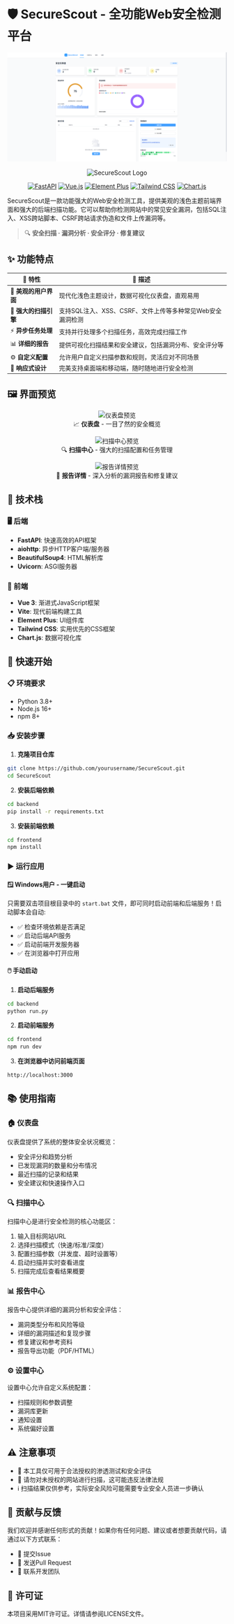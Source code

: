 # 🛡️ SecureScout - 全功能Web安全检测平台

![系统运行截图](SecureScout/frontend/imgs/image.png)

<div align="center">
  
![SecureScout Logo](https://img.shields.io/badge/SecureScout-Web安全检测平台-blue?style=for-the-badge)

[![FastAPI](https://img.shields.io/badge/Backend-FastAPI-009688?style=flat-square&logo=fastapi)](https://fastapi.tiangolo.com/)
[![Vue.js](https://img.shields.io/badge/Frontend-Vue.js-4FC08D?style=flat-square&logo=vue.js)](https://vuejs.org/)
[![Element Plus](https://img.shields.io/badge/UI-Element_Plus-409EFF?style=flat-square&logo=element)](https://element-plus.org/)
[![Tailwind CSS](https://img.shields.io/badge/CSS-Tailwind-38B2AC?style=flat-square&logo=tailwind-css)](https://tailwindcss.com/)
[![Chart.js](https://img.shields.io/badge/Charts-Chart.js-FF6384?style=flat-square&logo=chart.js)](https://www.chartjs.org/)

</div>

SecureScout是一款功能强大的Web安全检测工具，提供美观的浅色主题前端界面和强大的后端扫描功能。它可以帮助你检测网站中的常见安全漏洞，包括SQL注入、XSS跨站脚本、CSRF跨站请求伪造和文件上传漏洞等。

> 🔍 **安全扫描 · 漏洞分析 · 安全评分 · 修复建议**

## ✨ 功能特点

| 🌟 特性 | 📝 描述 |
|---------|--------|
| 🎨 **美观的用户界面** | 现代化浅色主题设计，数据可视化仪表盘，直观易用 |
| 🚀 **强大的扫描引擎** | 支持SQL注入、XSS、CSRF、文件上传等多种常见Web安全漏洞检测 |
| ⚡ **异步任务处理** | 支持并行处理多个扫描任务，高效完成扫描工作 |
| 📊 **详细的报告** | 提供可视化扫描结果和安全建议，包括漏洞分布、安全评分等 |
| ⚙️ **自定义配置** | 允许用户自定义扫描参数和规则，灵活应对不同场景 |
| 📱 **响应式设计** | 完美支持桌面端和移动端，随时随地进行安全检测 |

## 🖼️ 界面预览

<div align="center">
  
![仪表盘预览](https://place-hold.it/800x450?text=SecureScout仪表盘预览&fontsize=23)  
📈 **仪表盘** - 一目了然的安全概览

![扫描中心预览](https://place-hold.it/800x450?text=扫描中心预览&fontsize=23)  
🔍 **扫描中心** - 强大的扫描配置和任务管理

![报告详情预览](https://place-hold.it/800x450?text=安全报告详情预览&fontsize=23)  
📝 **报告详情** - 深入分析的漏洞报告和修复建议

</div>

## 🔧 技术栈

### 🖥️ 后端
- **FastAPI**: 快速高效的API框架
- **aiohttp**: 异步HTTP客户端/服务器
- **BeautifulSoup4**: HTML解析库
- **Uvicorn**: ASGI服务器

### 🎨 前端
- **Vue 3**: 渐进式JavaScript框架
- **Vite**: 现代前端构建工具
- **Element Plus**: UI组件库
- **Tailwind CSS**: 实用优先的CSS框架
- **Chart.js**: 数据可视化库

## 🚀 快速开始

### 📋 环境要求

- Python 3.8+
- Node.js 16+
- npm 8+

### 📥 安装步骤

1. **克隆项目仓库**

```bash
git clone https://github.com/yourusername/SecureScout.git
cd SecureScout
```

2. **安装后端依赖**

```bash
cd backend
pip install -r requirements.txt
```

3. **安装前端依赖**

```bash
cd frontend
npm install
```

### ▶️ 运行应用

#### 🪟 Windows用户 - 一键启动

只需要双击项目根目录中的 `start.bat` 文件，即可同时启动前端和后端服务！启动脚本会自动:

- ✅ 检查环境依赖是否满足
- ✅ 启动后端API服务
- ✅ 启动前端开发服务器
- ✅ 在浏览器中打开应用

#### 🖱️ 手动启动

1. **启动后端服务**

```bash
cd backend
python run.py
```

2. **启动前端服务**

```bash
cd frontend
npm run dev
```

3. **在浏览器中访问前端页面**

```
http://localhost:3000
```

## 📚 使用指南

### 🏠 仪表盘

仪表盘提供了系统的整体安全状况概览：

- 安全评分和趋势分析
- 已发现漏洞的数量和分布情况
- 最近扫描的记录和结果
- 安全建议和快速操作入口

### 🔍 扫描中心

扫描中心是进行安全检测的核心功能区：

1. 输入目标网站URL
2. 选择扫描模式（快速/标准/深度）
3. 配置扫描参数（并发度、超时设置等）
4. 启动扫描并实时查看进度
5. 扫描完成后查看结果概要

### 📊 报告中心

报告中心提供详细的漏洞分析和安全评估：

- 漏洞类型分布和风险等级
- 详细的漏洞描述和复现步骤
- 修复建议和参考资料
- 报告导出功能（PDF/HTML）

### ⚙️ 设置中心

设置中心允许自定义系统配置：

- 扫描规则和参数调整
- 漏洞库更新
- 通知设置
- 系统偏好设置

## ⚠️ 注意事项

- 🚫 本工具仅可用于合法授权的渗透测试和安全评估
- 🚫 请勿对未授权的网站进行扫描，这可能违反法律法规
- ℹ️ 扫描结果仅供参考，实际安全风险可能需要专业安全人员进一步确认

## 🤝 贡献与反馈

我们欢迎并感谢任何形式的贡献！如果你有任何问题、建议或者想要贡献代码，请通过以下方式联系：

- 📌 提交Issue
- 🔀 发送Pull Request
- 📧 联系开发团队

## 📜 许可证

本项目采用MIT许可证。详情请参阅LICENSE文件。 